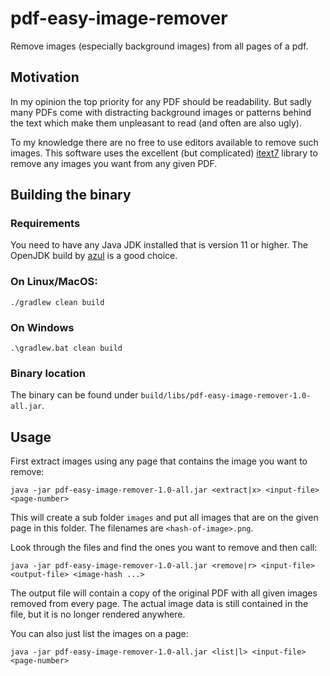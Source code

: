 # pdf-easy-image-remover

Remove images (especially background images) from all pages of a pdf.

## Motivation

In my opinion the top priority for any PDF should be readability. But sadly many PDFs come
with distracting background images or patterns behind the text which make them unpleasant
to read (and often are also ugly).

To my knowledge there are no free to use editors available to remove such images. This
software uses the excellent (but complicated) [itext7](https://github.com/itext/itext7) library
to remove any images you want from any given PDF.

## Building the binary

### Requirements

You need to have any Java JDK installed that is version 11 or higher.
The OpenJDK build by [azul](https://www.azul.com/downloads/?package=jdk#download-openjdk) is a good choice.

### On Linux/MacOS:

```
./gradlew clean build
```

### On Windows

```
.\gradlew.bat clean build
```

### Binary location

The binary can be found under `build/libs/pdf-easy-image-remover-1.0-all.jar`.

## Usage

First extract images using any page that contains the image you want to remove:

```
java -jar pdf-easy-image-remover-1.0-all.jar <extract|x> <input-file> <page-number>
```

This will create a sub folder `images` and put all images that are on the given
page in this folder. The filenames are `<hash-of-image>.png`.

Look through the files and find the ones you want to remove and then call:

```
java -jar pdf-easy-image-remover-1.0-all.jar <remove|r> <input-file> <output-file> <image-hash ...>
```

The output file will contain a copy of the original PDF with all given images removed from every page.
The actual image data is still contained in the file, but it is no longer rendered anywhere.

You can also just list the images on a page:

```
java -jar pdf-easy-image-remover-1.0-all.jar <list|l> <input-file> <page-number>
```
